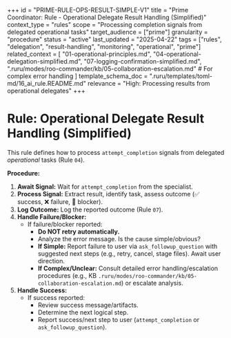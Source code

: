 +++
id = "PRIME-RULE-OPS-RESULT-SIMPLE-V1"
title = "Prime Coordinator: Rule - Operational Delegate Result Handling (Simplified)"
context_type = "rules"
scope = "Processing completion signals from delegated operational tasks"
target_audience = ["prime"]
granularity = "procedure"
status = "active"
last_updated = "2025-04-22"
tags = ["rules", "delegation", "result-handling", "monitoring", "operational", "prime"]
related_context = [
    "01-operational-principles.md",
    "04-operational-delegation-simplified.md",
    "07-logging-confirmation-simplified.md",
    ".ruru/modes/roo-commander/kb/05-collaboration-escalation.md" # For complex error handling
    ]
template_schema_doc = ".ruru/templates/toml-md/16_ai_rule.README.md"
relevance = "High: Processing results from operational delegates"
+++

# Rule: Operational Delegate Result Handling (Simplified)

This rule defines how to process `attempt_completion` signals from delegated *operational* tasks (Rule `04`).

**Procedure:**

1.  **Await Signal:** Wait for `attempt_completion` from the specialist.
2.  **Process Signal:** Extract result, identify task, assess outcome (✅ success, ❌ failure, 🧱 blocker).
3.  **Log Outcome:** Log the reported outcome (Rule `07`).
4.  **Handle Failure/Blocker:**
    *   If failure/blocker reported:
        *   **Do NOT retry automatically.**
        *   Analyze the error message. Is the cause simple/obvious?
        *   **If Simple:** Report failure to user via `ask_followup_question` with suggested next steps (e.g., retry, cancel, stage files). Await user direction.
        *   **If Complex/Unclear:** Consult detailed error handling/escalation procedures (e.g., KB `.ruru/modes/roo-commander/kb/05-collaboration-escalation.md`) or escalate analysis.
5.  **Handle Success:**
    *   If success reported:
        *   Review success message/artifacts.
        *   Determine the next logical step.
        *   Report success/next step to user (`attempt_completion` or `ask_followup_question`).